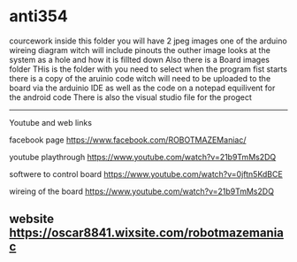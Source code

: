 # anti354
courcework
inside this folder you will have 2 jpeg images 
	one of the arduino wireing diagram witch will include pinouts
	the outher image looks at the system as a hole and how it is fillted down
Also there is a Board images folder THis is the folder with you need to select when the program fist starts
there is a copy of the aruinio code witch will need to be uploaded to the board via the arduinio IDE
 as well as the code on a notepad equilivent for the android code
There is also the visual studio file for the progect

----------------------------------------------------------
Youtube and web links

facebook page
https://www.facebook.com/ROBOTMAZEManiac/

youtube playthrough
https://www.youtube.com/watch?v=21b9TmMs2DQ

softwere to control board
https://www.youtube.com/watch?v=0jftn5KdBCE

wireing of the board
https://www.youtube.com/watch?v=21b9TmMs2DQ

website
https://oscar8841.wixsite.com/robotmazemaniac
-------------------------------------------------------------
